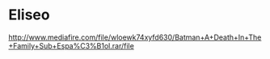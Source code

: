 # Eliseo
http://www.mediafire.com/file/wloewk74xyfd630/Batman+A+Death+In+The+Family+Sub+Espa%C3%B1ol.rar/file
